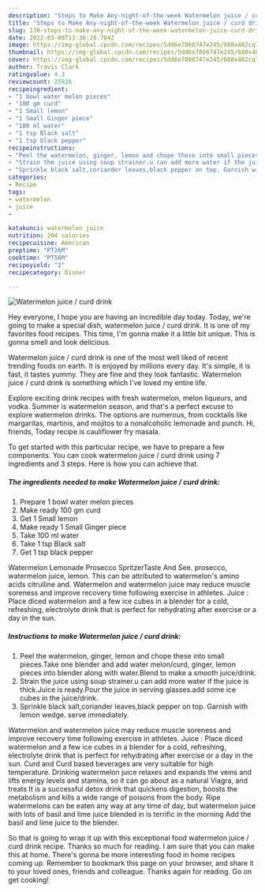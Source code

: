 ```yaml
---
description: "Steps to Make Any-night-of-the-week Watermelon juice / curd drink"
title: "Steps to Make Any-night-of-the-week Watermelon juice / curd drink"
slug: 130-steps-to-make-any-night-of-the-week-watermelon-juice-curd-drink
date: 2022-03-08T13:36:28.704Z
image: https://img-global.cpcdn.com/recipes/5dd6e7866747e245/680x482cq70/watermelon-juice-curd-drink-recipe-main-photo.jpg
thumbnail: https://img-global.cpcdn.com/recipes/5dd6e7866747e245/680x482cq70/watermelon-juice-curd-drink-recipe-main-photo.jpg
cover: https://img-global.cpcdn.com/recipes/5dd6e7866747e245/680x482cq70/watermelon-juice-curd-drink-recipe-main-photo.jpg
author: Travis Clark
ratingvalue: 4.3
reviewcount: 25926
recipeingredient:
- "1 bowl water melon pieces"
- "100 gm curd"
- "1 Small lemon"
- "1 Small Ginger piece"
- "100 ml water"
- "1 tsp Black salt"
- "1 tsp black pepper"
recipeinstructions:
- "Peel the watermelon, ginger, lemon and chope these into small pieces.Take one blender and add water melon/curd, ginger, lemon pieces into blender along with water.Blend to make a smooth juice/drink."
- "Strain the juice using soup strainer.u can add more water if the juice is thick.Juice is ready.Pour the juice in serving glasses.add some ice cubes in the juice/drink."
- "Sprinkle black salt,coriander leaves,black pepper on top. Garnish with lemon wedge. serve immediately."
categories:
- Recipe
tags:
- watermelon
- juice
- 

katakunci: watermelon juice  
nutrition: 204 calories
recipecuisine: American
preptime: "PT26M"
cooktime: "PT56M"
recipeyield: "2"
recipecategory: Dinner

---
```



![Watermelon juice / curd drink](https://img-global.cpcdn.com/recipes/5dd6e7866747e245/680x482cq70/watermelon-juice-curd-drink-recipe-main-photo.jpg)

Hey everyone, I hope you are having an incredible day today. Today, we're going to make a special dish, watermelon juice / curd drink. It is one of my favorites food recipes. This time, I'm gonna make it a little bit unique. This is gonna smell and look delicious.

Watermelon juice / curd drink is one of the most well liked of recent trending foods on earth. It is enjoyed by millions every day. It's simple, it is fast, it tastes yummy. They are fine and they look fantastic. Watermelon juice / curd drink is something which I've loved my entire life.

Explore exciting drink recipes with fresh watermelon, melon liqueurs, and vodka. Summer is watermelon season, and that&#39;s a perfect excuse to explore watermelon drinks. The options are numerous, from cocktails like margaritas, martinis, and mojitos to a nonalcoholic lemonade and punch. Hi, friends, Today recipe is cauliflower fry masala.


To get started with this particular recipe, we have to prepare a few components. You can cook watermelon juice / curd drink using 7 ingredients and 3 steps. Here is how you can achieve that.

<!--inarticleads1-->

##### The ingredients needed to make Watermelon juice / curd drink:

1. Prepare 1 bowl water melon pieces
1. Make ready 100 gm curd
1. Get 1 Small lemon
1. Make ready 1 Small Ginger piece
1. Take 100 ml water
1. Take 1 tsp Black salt
1. Get 1 tsp black pepper


Watermelon Lemonade Prosecco SpritzerTaste And See. prosecco, watermelon juice, lemon. This can be attributed to watermelon&#39;s amino acids citrulline and. Watermelon and watermelon juice may reduce muscle soreness and improve recovery time following exercise in athletes. Juice : Place diced watermelon and a few ice cubes in a blender for a cold, refreshing, electrolyte drink that is perfect for rehydrating after exercise or a day in the sun. 

<!--inarticleads2-->

##### Instructions to make Watermelon juice / curd drink:

1. Peel the watermelon, ginger, lemon and chope these into small pieces.Take one blender and add water melon/curd, ginger, lemon pieces into blender along with water.Blend to make a smooth juice/drink.
1. Strain the juice using soup strainer.u can add more water if the juice is thick.Juice is ready.Pour the juice in serving glasses.add some ice cubes in the juice/drink.
1. Sprinkle black salt,coriander leaves,black pepper on top. Garnish with lemon wedge. serve immediately.


Watermelon and watermelon juice may reduce muscle soreness and improve recovery time following exercise in athletes. Juice : Place diced watermelon and a few ice cubes in a blender for a cold, refreshing, electrolyte drink that is perfect for rehydrating after exercise or a day in the sun. Curd and Curd based beverages are very suitable for high temperature. Drinking watermelon juice relaxes and expands the veins and lifts energy levels and stamina, so it can go about as a natural Viagra, and treats It is a successful detox drink that quickens digestion, boosts the metabolism and kills a wide range of poisons from the body. Ripe watermelons can be eaten any way at any time of day, but watermelon juice with lots of basil and lime juice blended in is terrific in the morning Add the basil and lime juice to the blender. 

So that is going to wrap it up with this exceptional food watermelon juice / curd drink recipe. Thanks so much for reading. I am sure that you can make this at home. There's gonna be more interesting food in home recipes coming up. Remember to bookmark this page on your browser, and share it to your loved ones, friends and colleague. Thanks again for reading. Go on get cooking!
